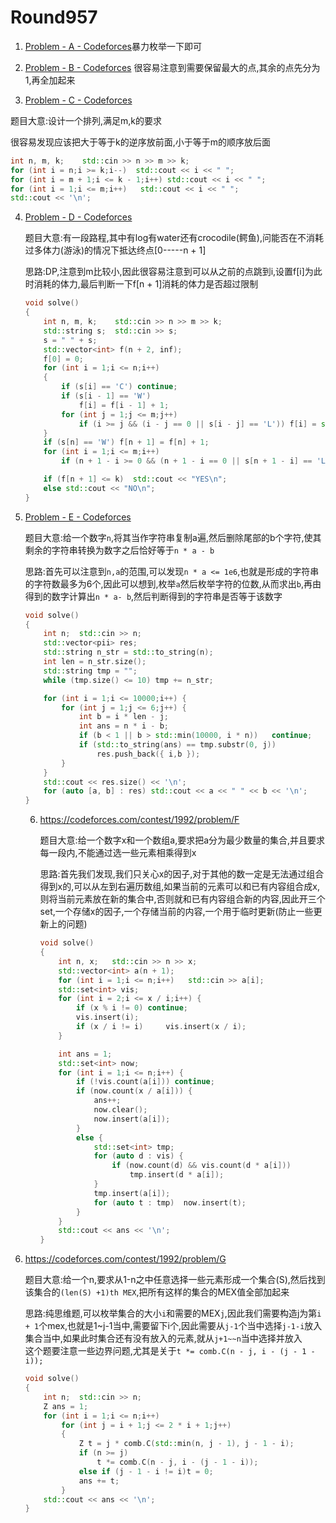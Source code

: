# Round957

1. [Problem - A - Codeforces](https://codeforces.com/contest/1992/problem/A)暴力枚举一下即可

2. [Problem - B - Codeforces](https://codeforces.com/contest/1992/problem/B) 很容易注意到需要保留最大的点,其余的点先分为1,再全加起来
3. [Problem - C - Codeforces](https://codeforces.com/contest/1992/problem/C)

题目大意:设计一个排列,满足m,k的要求

很容易发现应该把大于等于k的逆序放前面,小于等于m的顺序放后面

~~~ cpp
int n, m, k;    std::cin >> n >> m >> k;
for (int i = n;i >= k;i--)  std::cout << i << " ";
for (int i = m + 1;i <= k - 1;i++) std::cout << i << " ";
for (int i = 1;i <= m;i++)   std::cout << i << " ";
std::cout << '\n';
~~~

4. [Problem - D - Codeforces](https://codeforces.com/contest/1992/problem/D)

   题目大意:有一段路程,其中有log有water还有crocodile(鳄鱼),问能否在不消耗过多体力(游泳)的情况下抵达终点[0-----n + 1]

   思路:DP,注意到m比较小,因此很容易注意到可以从之前的点跳到i,设置f[i]为此时消耗的体力,最后判断一下f[n + 1]消耗的体力是否超过限制

   ~~~ cpp
   void solve()
   {
       int n, m, k;    std::cin >> n >> m >> k;
       std::string s;  std::cin >> s;
       s = " " + s;
       std::vector<int> f(n + 2, inf);
       f[0] = 0;
       for (int i = 1;i <= n;i++)
       {
           if (s[i] == 'C') continue;
           if (s[i - 1] == 'W')
               f[i] = f[i - 1] + 1;
           for (int j = 1;j <= m;j++)
               if (i >= j && (i - j == 0 || s[i - j] == 'L')) f[i] = std::min(f[i], f[i - j]);
       }
       if (s[n] == 'W') f[n + 1] = f[n] + 1;
       for (int i = 1;i <= m;i++)
           if (n + 1 - i >= 0 && (n + 1 - i == 0 || s[n + 1 - i] == 'L')) f[n + 1] = std::min(f[n + 1], f[n + 1 - i]);
   
       if (f[n + 1] <= k)  std::cout << "YES\n";
       else std::cout << "NO\n";
   }
   ~~~

   

5. [Problem - E - Codeforces](https://codeforces.com/contest/1992/problem/E)

   题目大意:给一个数字`n`,将其当作字符串复制a遍,然后删除尾部的b个字符,使其剩余的字符串转换为数字之后恰好等于`n * a - b`

   思路:首先可以注意到`n,a`的范围,可以发现`n * a <= 1e6`,也就是形成的字符串的字符数最多为6个,因此可以想到,枚举`a`然后枚举字符的位数,从而求出`b`,再由得到的数字计算出`n * a- b`,然后判断得到的字符串是否等于该数字

   ~~~ cpp
   void solve()
   {
       int n;  std::cin >> n;
       std::vector<pii> res;
       std::string n_str = std::to_string(n);
       int len = n_str.size();
       std::string tmp = "";
       while (tmp.size() <= 10) tmp += n_str;
   
       for (int i = 1;i <= 10000;i++) {
           for (int j = 1;j <= 6;j++) {
               int b = i * len - j;
               int ans = n * i - b;
               if (b < 1 || b > std::min(10000, i * n))   continue;
               if (std::to_string(ans) == tmp.substr(0, j))
                   res.push_back({ i,b });
           }
       }
       std::cout << res.size() << '\n';
       for (auto [a, b] : res) std::cout << a << " " << b << '\n';
   }
   ~~~

   6. https://codeforces.com/contest/1992/problem/F

      题目大意:给一个数字x和一个数组a,要求把a分为最少数量的集合,并且要求每一段内,不能通过选一些元素相乘得到x

      思路:首先我们发现,我们只关心x的因子,对于其他的数一定是无法通过组合得到x的,可以从左到右遍历数组,如果当前的元素可以和已有内容组合成x,则将当前元素放在新的集合中,否则就和已有内容组合新的内容,因此开三个set,一个存储x的因子,一个存储当前的内容,一个用于临时更新(防止一些更新上的问题)

      ~~~ cpp
      void solve()
      {
          int n, x;   std::cin >> n >> x;
          std::vector<int> a(n + 1);
          for (int i = 1;i <= n;i++)   std::cin >> a[i];
          std::set<int> vis;
          for (int i = 2;i <= x / i;i++) {
              if (x % i != 0) continue;
              vis.insert(i);
              if (x / i != i)     vis.insert(x / i);
          }
      
          int ans = 1;
          std::set<int> now;
          for (int i = 1;i <= n;i++) {
              if (!vis.count(a[i])) continue;
              if (now.count(x / a[i])) {
                  ans++;
                  now.clear();
                  now.insert(a[i]);
              }
              else {
                  std::set<int> tmp;
                  for (auto d : vis) {
                      if (now.count(d) && vis.count(d * a[i]))
                          tmp.insert(d * a[i]);
                  }
                  tmp.insert(a[i]);
                  for (auto t : tmp)  now.insert(t);
              }
          }
          std::cout << ans << '\n';
      }
      ~~~

      

7. https://codeforces.com/contest/1992/problem/G

   题目大意:给一个n,要求从1-n之中任意选择一些元素形成一个集合(S),然后找到该集合的`(len(S) +1)th MEX`,把所有这样的集合的MEX值全部加起来

   思路:纯思维题,可以枚举集合的大小`i`和需要的MEX`j`,因此我们需要构造j为第`i + 1`个mex,也就是1~j-1当中,需要留下i个,因此需要从`j-1`个当中选择`j-1-i`放入集合当中,如果此时集合还有没有放入的元素,就从`j+1~~n`当中选择并放入<br>这个题要注意一些边界问题,尤其是关于`t *= comb.C(n - j, i - (j - 1 - i));`

   ~~~ cpp
   void solve()
   {
       int n;  std::cin >> n;
       Z ans = 1;
       for (int i = 1;i <= n;i++)
           for (int j = i + 1;j <= 2 * i + 1;j++)
           {
               Z t = j * comb.C(std::min(n, j - 1), j - 1 - i);
               if (n >= j)
                   t *= comb.C(n - j, i - (j - 1 - i));
               else if (j - 1 - i != i)t = 0;
               ans += t;
           }
       std::cout << ans << '\n';
   }
   ~~~

   

